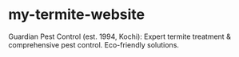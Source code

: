 # my-termite-website
Guardian Pest Control (est. 1994, Kochi): Expert termite treatment &amp; comprehensive pest control. Eco-friendly solutions. 
